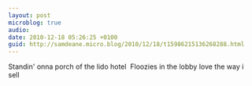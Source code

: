 ```yaml
---
layout: post
microblog: true
audio: 
date: 2010-12-18 05:26:25 +0100
guid: http://samdeane.micro.blog/2010/12/18/t15986215136268288.html
---
```

Standin' onna porch of the lido hotel
 Floozies in the lobby love the way i sell
